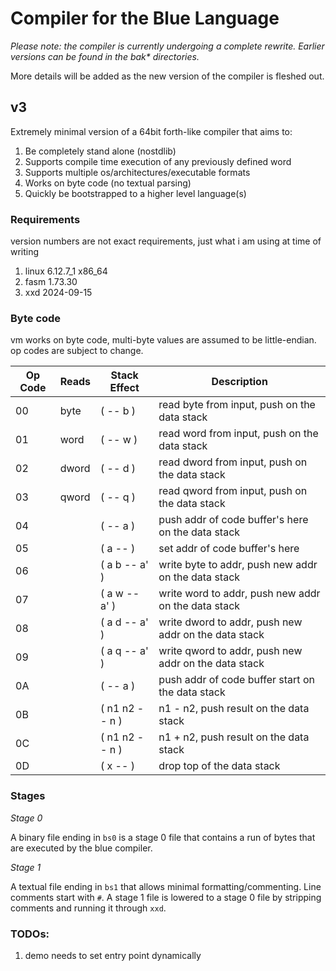 # Compiler for the Blue Language

_Please note: the compiler is currently undergoing a complete rewrite. Earlier versions can be found in the bak* directories._

More details will be added as the new version of the compiler is fleshed out.


## v3

Extremely minimal version of a 64bit forth-like compiler that aims to:

1. Be completely stand alone (nostdlib)
1. Supports compile time execution of any previously defined word
1. Supports multiple os/architectures/executable formats
1. Works on byte code (no textual parsing)
1. Quickly be bootstrapped to a higher level language(s)

### Requirements

version numbers are not exact requirements, just what i am using at time of writing

1. linux 6.12.7_1 x86_64
1. fasm 1.73.30
1. xxd 2024-09-15

### Byte code

vm works on byte code, multi-byte values are assumed to be little-endian. op codes are subject to change.

| Op Code | Reads | Stack Effect | Description |
|----|----|----|----|
| 00 | byte | ( -- b ) | read byte from input, push on the data stack |
| 01 | word | ( -- w ) | read word from input, push on the data stack |
| 02 | dword | ( -- d ) | read dword from input, push on the data stack |
| 03 | qword | ( -- q ) | read qword from input, push on the data stack |
| 04 | | ( -- a ) | push addr of code buffer's here on the data stack |
| 05 | | ( a -- ) | set addr of code buffer's here |
| 06 | | ( a b -- a' ) | write byte to addr, push new addr on the data stack |
| 07 | | ( a w -- a' ) | write word to addr, push new addr on the data stack |
| 08 | | ( a d -- a' ) | write dword to addr, push new addr on the data stack |
| 09 | | ( a q -- a' ) | write qword to addr, push new addr on the data stack |
| 0A | | ( -- a ) | push addr of code buffer start on the data stack |
| 0B | | ( n1 n2 -- n ) | n1 - n2, push result on the data stack
| 0C | | ( n1 n2 -- n ) | n1 + n2, push result on the data stack
| 0D | | ( x -- ) | drop top of the data stack

### Stages

_Stage 0_

A binary file ending in `bs0` is a stage 0 file that contains a run of bytes that are executed by the blue
compiler.

_Stage 1_

A textual file ending in `bs1` that allows minimal formatting/commenting. Line comments start with `#`. A stage 1
file is lowered to a stage 0 file by stripping comments and running it through `xxd`.

### TODOs:

1. demo needs to set entry point dynamically
